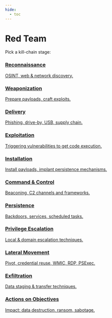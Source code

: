 ```yaml
---
hide:
  - toc
---
```


# Red Team

Pick a kill-chain stage:

<div class="killchain-grid">
  <a class="kc-btn recon" href="red-team/reconnaissance/"><h3>Reconnaissance</h3><p>OSINT, web & network discovery.</p></a>
  <a class="kc-btn weaponize" href="red-team/weaponization/"><h3>Weaponization</h3><p>Prepare payloads, craft exploits.</p></a>
  <a class="kc-btn delivery" href="red-team/delivery/"><h3>Delivery</h3><p>Phishing, drive-by, USB, supply chain.</p></a>
  <a class="kc-btn exploitation" href="red-team/exploitation/"><h3>Exploitation</h3><p>Triggering vulnerabilities to get code execution.</p></a>
  <a class="kc-btn install" href="red-team/installation/"><h3>Installation</h3><p>Install payloads, implant persistence mechanisms.</p></a>
  <a class="kc-btn c2" href="red-team/c2/"><h3>Command & Control</h3><p>Beaconing, C2 channels and frameworks.</p></a>
  <a class="kc-btn persistence" href="red-team/persistence/"><h3>Persistence</h3><p>Backdoors, services, scheduled tasks.</p></a>
  <a class="kc-btn priv-esc" href="red-team/priv-esc/"><h3>Privilege Escalation</h3><p>Local & domain escalation techniques.</p></a>
  <a class="kc-btn lateral" href="red-team/lateral-movement/"><h3>Lateral Movement</h3><p>Pivot, credential reuse, WMIC, RDP, PSExec.</p></a>
  <a class="kc-btn exfil" href="red-team/exfiltration/"><h3>Exfiltration</h3><p>Data staging & transfer techniques.</p></a>
  <a class="kc-btn actions" href="red-team/actions/"><h3>Actions on Objectives</h3><p>Impact: data destruction, ransom, sabotage.</p></a>
</div>
